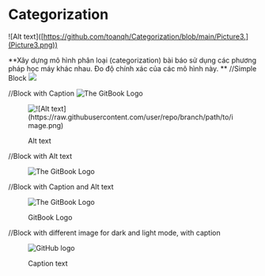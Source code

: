 # Categorization

!\[Alt text]\([https://github.com/toanqh/Categorization/blob/main/Picture3.](Picture3.png))



\*\*Xây dựng mô hình phân loại (categorization) bài báo sử dụng các phương pháp học máy khác nhau. Đo độ chính xác của các mô hình này. \*\* //Simple Block ![](https://gitbook.com/images/gitbook.png)

//Block with Caption ![The GitBook Logo](https://gitbook.com/images/gitbook.png)

<figure><img src="https://raw.githubusercontent.com/user/repo/branch/path/to/image.png" alt="![Alt text](https://raw.githubusercontent.com/user/repo/branch/path/to/image.png)"><figcaption><p>Alt text </p></figcaption></figure>

//Block with Alt text

<figure><img src="https://gitbook.com/images/gitbook.png" alt="The GitBook Logo"><figcaption></figcaption></figure>

//Block with Caption and Alt text

<figure><img src="https://gitbook.com/images/gitbook.png" alt="The GitBook Logo"><figcaption><p>GitBook Logo</p></figcaption></figure>

//Block with different image for dark and light mode, with caption

<figure><picture><source srcset="https://user-images.githubusercontent.com/3369400/139447912-e0f43f33-6d9f-45f8-be46-2df5bbc91289.png" media="(prefers-color-scheme: dark)"><img src="https://user-images.githubusercontent.com/3369400/139448065-39a229ba-4b06-434b-bc67-616e2ed80c8f.png" alt="GitHub logo"></picture><figcaption><p>Caption text</p></figcaption></figure>


